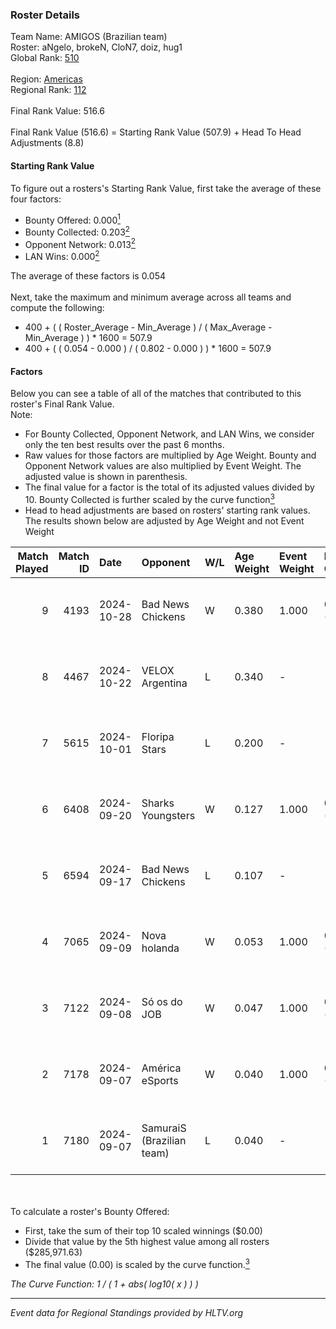 ### Roster Details<br />
Team Name: AMIGOS (Brazilian team)<br />
Roster: aNgelo, brokeN, CloN7, doiz, hug1<br />
Global Rank: [510](../../standings_global_2025_02_28.md)<br />
<br />
Region: [Americas]( ../../standings_americas_2025_02_28.md)<br />
Regional Rank: [112]( ../../standings_americas_2025_02_28.md)<br />
<br />
Final Rank Value:  516.6<br />
<br />
Final Rank Value (516.6) = Starting Rank Value (507.9) + Head To Head Adjustments (8.8)<br />

#### Starting Rank Value<br />
To figure out a rosters's Starting Rank Value, first take the average of these four factors:<br />
- Bounty Offered: 0.000[<sup>1</sup>](#table2)
- Bounty Collected: 0.203[<sup>2</sup>](#table1)
- Opponent Network: 0.013[<sup>2</sup>](#table1)
- LAN Wins: 0.000[<sup>2</sup>](#table1)

The average of these factors is 0.054<br />
<br />
Next, take the maximum and minimum average across all teams and compute the following:<br />
- 400 + ( ( Roster_Average - Min_Average ) / ( Max_Average - Min_Average ) ) * 1600 = 507.9
- 400 + ( ( 0.054 - 0.000 ) / ( 0.802 - 0.000 ) ) * 1600 = 507.9


#### Factors<br />
Below you can see a table of all of the matches that contributed to this roster's Final Rank Value.<br />
Note:<br />

- For Bounty Collected, Opponent Network, and LAN Wins, we consider only the ten best results over the past 6 months.
- Raw values for those factors are multiplied by Age Weight. Bounty and Opponent Network values are also multiplied by Event Weight. The adjusted value is shown in parenthesis.
- The final value for a factor is the total of its adjusted values divided by 10. Bounty Collected is further scaled by the curve function[<sup>3</sup>](#curveFunction)
- Head to head adjustments are based on rosters' starting rank values. The results shown below are adjusted by Age Weight and not Event Weight
<span id="table1"></span><br />


| Match Played | Match ID | Date       | Opponent                  | W/L | Age Weight | Event Weight | Bounty Collected | Opponent Network | LAN Wins  | H2H Adj. | Roster                            |
| -: | -: | :- | :- | :- | :- | :- | :- | :- | :- | -: | :- |
|            9 |     4193 | 2024-10-28 | Bad News Chickens         | W   | 0.380      | 1.000        | 0.003 (0.001)    | 0.259 (0.098)    | 0 (0.000) |     9.72 | aNgelo, brokeN, CloN7, doiz, hug1 |
|            8 |     4467 | 2024-10-22 | VELOX Argentina           | L   | 0.340      | -            | -                | -                | -         |    -3.48 | aNgelo, brokeN, CloN7, doiz, hug1 |
|            7 |     5615 | 2024-10-01 | Floripa Stars             | L   | 0.200      | -            | -                | -                | -         |    -1.38 | aNgelo, brokeN, CloN7, doiz, hta  |
|            6 |     6408 | 2024-09-20 | Sharks Youngsters         | W   | 0.127      | 1.000        | 0.000 (0.000)    | 0.105 (0.013)    | 0 (0.000) |     2.52 | aNgelo, brokeN, doiz, hta, nz1    |
|            5 |     6594 | 2024-09-17 | Bad News Chickens         | L   | 0.107      | -            | -                | -                | -         |    -0.64 | aNgelo, brokeN, doiz, hta, nz1    |
|            4 |     7065 | 2024-09-09 | Nova holanda              | W   | 0.053      | 1.000        | 0.000 (0.000)    | 0.099 (0.005)    | 0 (0.000) |     1.11 | aNgelo, brokeN, doiz, hta, nz1    |
|            3 |     7122 | 2024-09-08 | Só os do JOB              | W   | 0.047      | 1.000        | 0.000 (0.000)    | 0.000 (0.000)    | 0 (0.000) |     0.52 | aNgelo, brokeN, doiz, hta, nz1    |
|            2 |     7178 | 2024-09-07 | América eSports           | W   | 0.040      | 1.000        | 0.000 (0.000)    | 0.272 (0.011)    | 0 (0.000) |     0.91 | aNgelo, brokeN, doiz, hta, nz1    |
|            1 |     7180 | 2024-09-07 | SamuraiS (Brazilian team) | L   | 0.040      | -            | -                | -                | -         |    -0.54 | aNgelo, brokeN, doiz, hta, nz1    |

<br />
<span id="table2"></span><br />
To calculate a roster's Bounty Offered:<br />

- First, take the sum of their top 10 scaled winnings ($0.00)
- Divide that value by the 5th highest value among all rosters ($285,971.63)
- The final value (0.00) is scaled by the curve function.[<sup>3</sup>](#curveFunction)

<span id="curveFunction"></span>_The Curve Function: 1 / ( 1 + abs( log10( x ) ) )_<br />

---
_Event data for Regional Standings provided by HLTV.org_<br />
